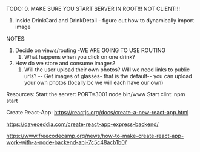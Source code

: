 TODO:
0. MAKE SURE YOU START SERVER IN ROOT!!! NOT CLIENT!!!
1. Inside DrinkCard and DrinkDetail - figure out how to dynamically import image


NOTES:
1. Decide on views/routing -WE ARE GOING TO USE ROUTING
   1. What happens when you click on one drink?
2. How do we store and consume images?
   1. Will the user upload their own photos?  Will we need links to public urls?
   -- Get images of glasses- that is the default-- you can upload your own photos (locally bc we will each have our own)


Resources:
Start the server: PORT=3001 node bin/www
Start clint: npm start

Create React-App: https://reactjs.org/docs/create-a-new-react-app.html

https://daveceddia.com/create-react-app-express-backend/

https://www.freecodecamp.org/news/how-to-make-create-react-app-work-with-a-node-backend-api-7c5c48acb1b0/
